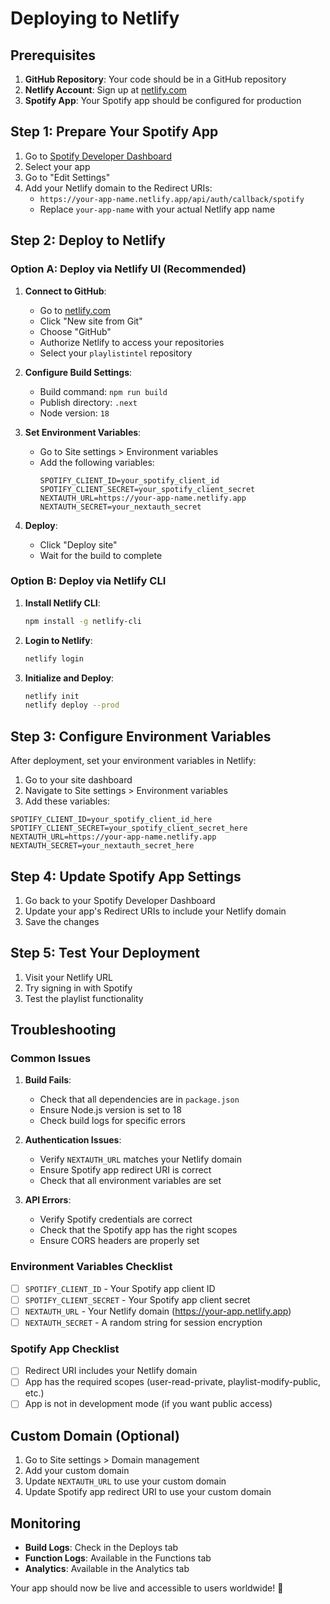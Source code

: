 # Deploying to Netlify

## Prerequisites

1. **GitHub Repository**: Your code should be in a GitHub repository
2. **Netlify Account**: Sign up at [netlify.com](https://netlify.com)
3. **Spotify App**: Your Spotify app should be configured for production

## Step 1: Prepare Your Spotify App

1. Go to [Spotify Developer Dashboard](https://developer.spotify.com/dashboard)
2. Select your app
3. Go to "Edit Settings"
4. Add your Netlify domain to the Redirect URIs:
   - `https://your-app-name.netlify.app/api/auth/callback/spotify`
   - Replace `your-app-name` with your actual Netlify app name

## Step 2: Deploy to Netlify

### Option A: Deploy via Netlify UI (Recommended)

1. **Connect to GitHub**:
   - Go to [netlify.com](https://netlify.com)
   - Click "New site from Git"
   - Choose "GitHub"
   - Authorize Netlify to access your repositories
   - Select your `playlistintel` repository

2. **Configure Build Settings**:
   - Build command: `npm run build`
   - Publish directory: `.next`
   - Node version: `18`

3. **Set Environment Variables**:
   - Go to Site settings > Environment variables
   - Add the following variables:
     ```
     SPOTIFY_CLIENT_ID=your_spotify_client_id
     SPOTIFY_CLIENT_SECRET=your_spotify_client_secret
     NEXTAUTH_URL=https://your-app-name.netlify.app
     NEXTAUTH_SECRET=your_nextauth_secret
     ```

4. **Deploy**:
   - Click "Deploy site"
   - Wait for the build to complete

### Option B: Deploy via Netlify CLI

1. **Install Netlify CLI**:
   ```bash
   npm install -g netlify-cli
   ```

2. **Login to Netlify**:
   ```bash
   netlify login
   ```

3. **Initialize and Deploy**:
   ```bash
   netlify init
   netlify deploy --prod
   ```

## Step 3: Configure Environment Variables

After deployment, set your environment variables in Netlify:

1. Go to your site dashboard
2. Navigate to Site settings > Environment variables
3. Add these variables:

```env
SPOTIFY_CLIENT_ID=your_spotify_client_id_here
SPOTIFY_CLIENT_SECRET=your_spotify_client_secret_here
NEXTAUTH_URL=https://your-app-name.netlify.app
NEXTAUTH_SECRET=your_nextauth_secret_here
```

## Step 4: Update Spotify App Settings

1. Go back to your Spotify Developer Dashboard
2. Update your app's Redirect URIs to include your Netlify domain
3. Save the changes

## Step 5: Test Your Deployment

1. Visit your Netlify URL
2. Try signing in with Spotify
3. Test the playlist functionality

## Troubleshooting

### Common Issues

1. **Build Fails**:
   - Check that all dependencies are in `package.json`
   - Ensure Node.js version is set to 18
   - Check build logs for specific errors

2. **Authentication Issues**:
   - Verify `NEXTAUTH_URL` matches your Netlify domain
   - Ensure Spotify app redirect URI is correct
   - Check that all environment variables are set

3. **API Errors**:
   - Verify Spotify credentials are correct
   - Check that the Spotify app has the right scopes
   - Ensure CORS headers are properly set

### Environment Variables Checklist

- [ ] `SPOTIFY_CLIENT_ID` - Your Spotify app client ID
- [ ] `SPOTIFY_CLIENT_SECRET` - Your Spotify app client secret
- [ ] `NEXTAUTH_URL` - Your Netlify domain (https://your-app.netlify.app)
- [ ] `NEXTAUTH_SECRET` - A random string for session encryption

### Spotify App Checklist

- [ ] Redirect URI includes your Netlify domain
- [ ] App has the required scopes (user-read-private, playlist-modify-public, etc.)
- [ ] App is not in development mode (if you want public access)

## Custom Domain (Optional)

1. Go to Site settings > Domain management
2. Add your custom domain
3. Update `NEXTAUTH_URL` to use your custom domain
4. Update Spotify app redirect URI to use your custom domain

## Monitoring

- **Build Logs**: Check in the Deploys tab
- **Function Logs**: Available in the Functions tab
- **Analytics**: Available in the Analytics tab

Your app should now be live and accessible to users worldwide! 🚀 